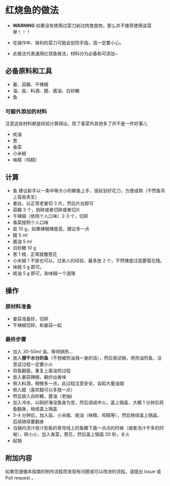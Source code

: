 # 红烧鱼的做法

- **WARNING** 如果没有使用过菜刀剁过肉类食物，那么并不推荐使用该菜单！！！
- 在操作中，锋利的菜刀可能会划伤手指，请一定要小心。

- 此做法代表通用红烧鱼做法，材料分为必备和可添加~

## 必备原料和工具

- 姜、蒜瓣、干辣椒
- 油、盐、料酒、醋、酱油、白砂糖
- 鱼

### 可额外添加的材料

注意这些材料都是经验计算得出，除了香菜外其他多了并不是一件好事儿

- 蚝油
- 葱
- 香菜
- 小米椒
- 味精（鸡精）

## 计算

* 鱼 建议新手以一条中等大小的鲫鱼上手，提前划好花刀，方便成熟（不然鱼背上容易夹生）
* 姜丝，以正常老姜切 3 片，然后片丝即可
* 蒜瓣 3 个，拍碎或者切碎或者切片
* 干辣椒（依照个人口味）2-3 个，切碎
* 香菜按照个人口味
* 盐 10 g，如果辣椒辣度高，建议多一点
* 醋 5 ml
* 酱油 5 ml
* 白砂糖 10 g
* 葱 1 根，正常就撒葱花
* 小米椒 1 不放也可以，过来人的经验，最多放 2 个，不然辣度过高要菊花残。
* 味精 5 g 即可。
* 蚝油 5 g 即可，和味精一个道理

## 操作

### 原材料准备

* 姜蒜准备好，切碎
* 干辣椒切碎，和姜蒜一起

### 最终步骤

* 加入 30-50ml 油，等待锅热...
* 放入**擦干水分的鱼**（不想被热油溅一身的话），然后晃动锅，用热油煎鱼，注意这过程一定要小火
* 将鱼翻面，重复上面油煎过程
* 放入姜蒜辣椒，翻炒出香味
* 倒入料酒，稍微多一点，此过程注意安全，会起大量油烟
* 倒入醋（喜欢醋可以多放一点）
* 然后放入白砂糖，酱油（老抽)
* 加入冷水，以刚好淹没鱼身为宜，然后调成中火，盖上锅盖，大概 1 分钟后将鱼翻身，继续盖上锅盖
* 3-4 分钟后，加入盐、小米椒、蚝油（味精、鸡精等），然后继续盖上锅盖，后续继续要翻身
* 当锅内汤汁收汁到鱼的脊背线上的鱼鳍下面一点点的时候（或者汤汁不多的时候），转小火，加入香菜，葱花，然后盖上锅盖 20 秒，关火
* 起锅

## 附加内容

如果您遵循本指南的制作流程而发现有问题或可以改进的流程，请提出 Issue 或 Pull request 。
